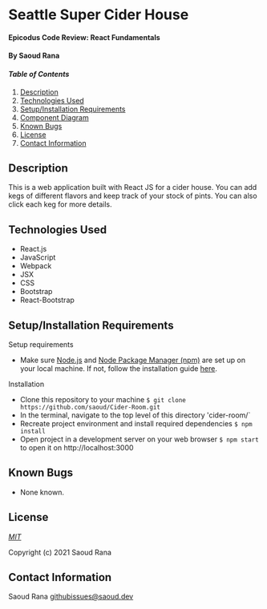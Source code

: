 # Seattle Super Cider House

#### Epicodus Code Review: React Fundamentals

#### By Saoud Rana
#### _Table of Contents_

1. [Description](#description)
2. [Technologies Used](#technologies)
3. [Setup/Installation Requirements](#setup)
4. [Component Diagram](#diagram)
5. [Known Bugs](#bugs)
6. [License](#license)
7. [Contact Information](#contact)

## Description <a id="description"></a>

This is a web application built with React JS for a cider house. You can add kegs of different flavors and keep track of your stock of pints. You can also click each keg for more details.

## Technologies Used <a id="technologies"></a>

- React.js
- JavaScript
- Webpack
- JSX
- CSS
- Bootstrap
- React-Bootstrap

## Setup/Installation Requirements <a id="setup"></a>

Setup requirements

- Make sure [Node.js](https://nodejs.org/en/) and [Node Package Manager (npm)](https://www.npmjs.com/) are set up on your local machine. If not, follow the installation guide [here](https://www.learnhowtoprogram.com/intermediate-javascript/getting-started-with-javascript/installing-node-js).

Installation

- Clone this repository to your machine `$ git clone https://github.com/saoud/Cider-Room.git`
- In the terminal, navigate to the top level of this directory 'cider-room/`
- Recreate project environment and install required dependencies `$ npm install`
- Open project in a development server on your web browser `$ npm start` to open it on http://localhost:3000


## Known Bugs <a id="bugs"></a>

- None known.

## License <a id="license"></a>

_[MIT](https://choosealicense.com/licenses/mit/)_

Copyright (c) 2021 Saoud Rana

## Contact Information <a id="contact"></a>

Saoud Rana githubissues@saoud.dev
